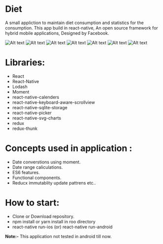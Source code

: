 # Diet

 A small appliction to maintain diet consumption and statistics for the consumption. This app build in react-native,
An open source framework for hybrid mobile applications, Designed by Facebook.

![Alt text](./ScreenShots/Introduction.png?raw=true)
![Alt text](./ScreenShots/Consumption.png?raw=true)
![Alt text](./ScreenShots/Calender.png?raw=true)
![Alt text](./ScreenShots/EntryLog.png?raw=true)
![Alt text](./ScreenShots/Statistics.png?raw=true)
![Alt text](./ScreenShots/Settings.png?raw=true)
![Alt text](./ScreenShots/Picker.png?raw=true)

# Libraries: 
 * React
 * React-Native 
 * Lodash 
 * Moment 
 * react-native-calenders 
 * react-native-keyboard-aware-scrollview 
 * react-native-sqlite-storage 
 * react-native-picker 
 * react-native-svg-charts 
 * redux 
 * redux-thunk 


# Concepts used in application :
 * Date converstions using moment. 
 * Date range caliculations. 
 * ES6 features. 
 * Functional components. 
 * Reducx immutablity update pattrens etc.. 

# How to start:
 * Clone or Download repository.
 * npm install or yarn install in roo directory
 * react-native run-ios (or) react-native run-android

**Note:-** This application not tested in android till now.
